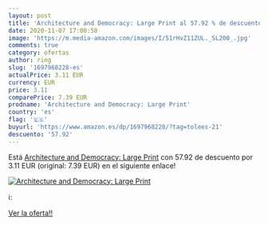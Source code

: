 ```yaml
---
layout: post
title: 'Architecture and Democracy: Large Print al 57.92 % de descuento'
date: 2020-11-07 17:00:58
image: 'https://m.media-amazon.com/images/I/51rHvZ11ZUL._SL200_.jpg'
comments: true
category: ofertas
author: ring
slug: '1697968228-es'
actualPrice: 3.11 EUR
currency: EUR
price: 3.11
comparePrice: 7.39 EUR
prodname: 'Architecture and Democracy: Large Print'
country: 'es'
flag: '🇪🇸'
buyurl: 'https://www.amazon.es/dp/1697968228/?tag=tolees-21'
descuento: '57.92'
---
```


Está [Architecture and Democracy: Large Print](https://www.amazon.es/dp/1697968228/?tag=tolees-21) con 57.92 de descuento por 3.11 EUR (original: 7.39 EUR) en el siguiente enlace!

[![Architecture and Democracy: Large Print](https://m.media-amazon.com/images/I/51rHvZ11ZUL._SL200_.jpg)](https://www.amazon.es/dp/1697968228/?tag=tolees-21)

ℹ️:


[Ver la oferta!!](https://www.amazon.es/dp/1697968228/?tag=tolees-21)
